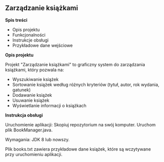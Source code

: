 ## Zarządzanie książkami



**Spis treści**

 - Opis projektu
 - Funkcjonalności
 - Instrukcje obsługi
 - Przykładowe dane wejściowe


**Opis projektu**

Projekt "Zarządzanie książkami" to graficzny system do zarządzania książkami, który pozwala na:
 - Wyszukiwanie książek
 - Sortowanie książek według różnych kryteriów (tytuł, autor, rok wydania, gatunek)
 - Dodawanie książek
 - Usuwanie książek
 - Wyświetlanie informacji o książkach


**Instrukcja obsługi**

Uruchomienie aplikacji:
Skopiuj repozytorium na swój komputer.
Uruchom plik BookManager.java.

Wymagania:
JDK 8 lub nowszy.

Plik books.txt zawiera przykładowe dane książek, które są wczytywane przy uruchomieniu aplikacji.

